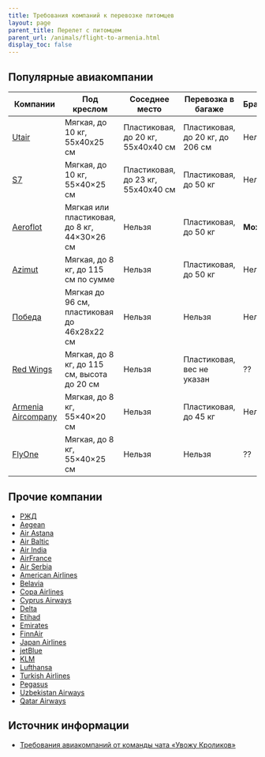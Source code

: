 ```yaml
---
title: Требования компаний к перевозке питомцев
layout: page
parent_title: Перелет с питомцем
parent_url: /animals/flight-to-armenia.html
display_toc: false
---
```


## Популярные авиакомпании

| Компании                                                                              | Под креслом                                  | Соседнее место                     | Перевозка в багаже               | Брахицефалы | Заметки                                                                                                |
|---------------------------------------------------------------------------------------|----------------------------------------------|------------------------------------|----------------------------------|-------------|--------------------------------------------------------------------------------------------------------|
| [Utair](https://www.utair.ru/support/6/ob_usluge_perevozka_zhivotnyh)                 | Мягкая, до 10 кг, 55х40х25 см                | Пластиковая, до 20 кг, 55х40х40 см | Пластиковая, до 20 кг, до 206 см | Нельзя      | [Инструкция](https://www.utair.ru/support/4/kak_perevozyatsya_zhivotnye_na_rejsah_utair)               |
| [S7](https://www.s7.ru/ru/info/perevozka-zhivotnykh/)                                 | Мягкая, до 10 кг, 55×40×25 см                | Пластиковая, до 23 кг, 55х40х40 см | Пластиковая, до 50 кг            | Нельзя      | [Популярные вопросы](https://helpcenter.s7.ru/ru/category/bagazh-i-ruchnaya-klad/perevozka-zhivotnyh/) |
| [Aeroflot](https://www.aeroflot.ru/ru-ru/information/special/animals)                 | Мягкая или пластиковая, до 8 кг, 44×30×26 см | Нельзя                             | Пластиковая, до 50 кг            | **Можно**   | До трех животных!                                                                                      |
| [Azimut](https://azimuth.aero/ru/passengers/baggage/flights-with-pets)                | Мягкая, до 8 кг, до 115 см по сумме          | Нельзя                             | Пластиковая, до 50 кг            | Нельзя      |                                                                                                        |
| [Победа](https://www.pobeda.aero/ru/information/service/perevozka-zhivotnykh/)        | Мягкая до 96 см, пластиковая до 46х28х22 см  | Нельзя                             | Нельзя                           | Нельзя      |                                                                                                        |
| [Red Wings](https://flyredwings.com/baggage/perevozka-zhivotnyx/)                     | Мягкая, до 8 кг, до 115 см, высота до 20 см  | Нельзя                             | Пластиковая, вес не указан       | ??          |                                                                                                        |
| [Armenia Aircompany](https://armeniafly.com/special-services/travelling-with-pets-ru) | Мягкая, до 8 кг, 55×40×20 см                 | Нельзя                             | Пластиковая, до 45 кг            | Нельзя      |                                                                                                        |
| [FlyOne](https://flyone.eu/ru/Before-flights/Baggage)                                 | Мягкая, до 8 кг, 55×40×25 см                 | Нельзя                             | Нельзя                           | ??          |                                                                                                        |

## Прочие компании

- [РЖД](https://www.tutu.ru/2read/rules_and_documents/pets_in_train)
- [Aegean](https://en.aegeanair.com/travel-information/special-assistance/traveling-with-pet/)
- [Air Astana](https://airastana.com/kaz/ru-ru/Nashi-uslugi/Spetsialnye-uslugi/Perevozka-zhivotnykh)
- [Air Baltic](https://www.airbaltic.com/en/travelling-with-pets)
- [Air India](https://www.airindia.in/new-pets.htm)
- [AirFrance](https://wwws.airfrance.ca/information/passagers/voyager-avec-son-animal-chien-chat)
- [Air Serbia](https://www.airserbia.com/en/information/ancillary-services/traveling-with-your-pets)
- [American Airlines](https://www.aa.com/i18n/travel-info/special-assistance/pets.jsp)
- [Belavia](https://belavia.by/perevozka-zhivotnyh/)
- [Copa Airlines](https://www.copaair.com/en/web/gs/pets)
- [Cyprus Airways](https://promo.cyprusairways.com/info1/pets)
- [Delta](https://www.delta.com/us/en/pet-travel/overview)
- [Etihad](https://www.etihad.com/en/fly-etihad/baggage/travelling-with-pets)
- [Emirates](https://www.emirates.com/english/help/forms/pets-travel/)
- [FinnAir](https://www.finnair.com/en/pets-on-finnair-flights)
- [Japan Airlines](https://www.jal.co.jp/jp/en/inter/support/pet/)
- [jetBlue](https://www.jetblue.com/traveling-together/traveling-with-pets)
- [KLM](https://www.klm.com/information/pets)
- [Lufthansa](https://www.lufthansa.com/us/en/travelling-with-animals)
- [Turkish Airlines](https://www.turkishairlines.com/ru-int/any-questions/traveling-with-pets/)
- [Pegasus](https://www.flypgs.com/en/travelling-with-pets)
- [Uzbekistan Airways](https://www.uzairways.com/ru/perevozka-zhivotnykh)
- [Qatar Airways](https://www.qatarairways.com/en/baggage/animals.html)

## Источник информации

- [Требования авиакомпаний от команды чата «Увожу Кроликов»](https://rabbitsleavingrussia.wiki/w/Требования_авиакомпаний_к_провозу_животных)
